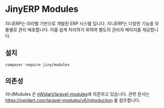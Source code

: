 # JinyERP Modules
지니ERP는 라라벨 기반으로 개발된 ERP 시스템 입니다. 지니ERP는 다양한 기능을 모듈별로 관리 배포합니다.
이를 쉽게 처리하기 위하여 별도의 관리자 페이지를 제공합니다.

## 설치
```
composer require jiny/modules
```

## 의존성
지니Modules 은 [nWidart/laravel-modules](https://github.com/nWidart/laravel-modules)에 의존하고 있습니다.
관련 문서는 https://nwidart.com/laravel-modules/v6/introduction 를 참조합니다.

